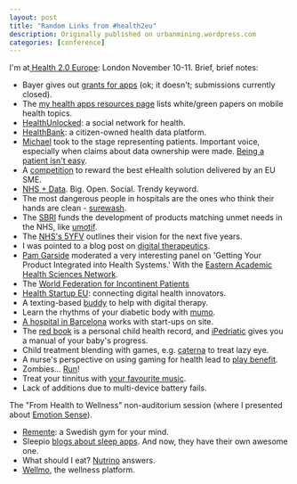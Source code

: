 ```yaml
---
layout: post
title: "Random Links from #health2eu"
description: Originally published on urbanmining.wordpress.com
categories: [conference]
---
```


I'm at<a href="http://www.health2con.com/events/conferences/health-2-0-europe-2014/#agenda" target="_blank"> Health 2.0 Europe</a>: London November 10-11. Brief, brief notes:

* Bayer gives out <a href="https://www.grants4apps.com/#/more-grants-by-bayer/" target="_blank">grants for apps</a> (ok; it doesn't; submissions currently closed).
* The <a href="http://myhealthapps.net/resources" target="_blank">my health apps resources page</a> lists white/green papers on mobile health topics.
* <a href="https://healthunlocked.com/" target="_blank">HealthUnlocked</a>: a social network for health.
* <a href="http://healthbank.ch/about.htm" target="_blank">HealthBank</a>: a citizen-owned health data platform.
* <a href="http://www.michaelseres.com/" target="_blank">Michael</a> took to the stage representing patients. Important voice, especially when claims about data ownership were made. <a href="http://beingapatient.blogspot.co.uk/" target="_blank">Being a patient isn't easy</a>.
* A <a href="http://www.ehealthcompetition.eu/" target="_blank">competition</a> to reward the best eHealth solution delivered by an EU SME.
* <a href="http://www.nhs.uk/Service-Search/performance/search" target="_blank">NHS + Data</a>. Big. Open. Social. Trendy keyword.
* The most dangerous people in hospitals are the ones who think their hands are clean - <a href="http://www.surewash.com/" target="_blank">surewash</a>.
* The <a href="http://www.sbrihealthcare.co.uk/" target="_blank">SBRI</a> funds the development of products matching unmet needs in the NHS, like <a href="https://www.umotif.com/" target="_blank">umotif</a>.
* The <a href="http://www.england.nhs.uk/2014/08/15/5yfv/" target="_blank">NHS's 5YFV</a> outlines their vision for the next five years.
* I was pointed to a blog post on <a href="http://a16z.com/2014/04/09/omada-health-behavior-change/" target="_blank">digital therapeutics</a>.
* <a href="http://www.jbs.cam.ac.uk/faculty-research/fellows-associates-a-z/pam-garside/" target="_blank">Pam Garside</a> moderated a very interesting panel on 'Getting Your Product Integrated into Health Systems.' With the <a href="http://www.eahsn.org.uk/index.php" target="_blank">Eastern Academic Health Sciences Network</a>.
* The <a href="http://www.wfip.org/" target="_blank">World Federation for Incontinent Patients</a>
* <a href="http://www.healthstartup.eu/" target="_blank">Health Startup EU</a>: connecting digital health innovators.
* A texting-based <a href="https://www.buddyapp.co.uk/" target="_blank">buddy</a> to help with digital therapy.
* Learn the rhythms of your diabetic body with <a href="http://mumoactive.com/how-mumoactive-works/" target="_blank">mumo</a>.
* <a href="http://www.hsjdbcn.org/portal/ca/web/innovacio" target="_blank">A hospital in Barcelona</a> works with start-ups on site.
* The <a href="http://www.rcpch.ac.uk/child-health/public-health/personal-child-health-record/personal-child-health-record" target="_blank">red book</a> is a personal child health record, and <a href="http://www.ipediatric.es/" target="_blank">iPedriatic</a> gives you a manual of your baby's progress.
* Child treatment blending with games, e.g. <a href="http://mobihealthnews.com/31549/caterna-offers-prescribable-reimbursed-eye-strengthening-gaming-app-in-germany/" target="_blank">caterna</a> to treat lazy eye.
* A nurse's perspective on using gaming for health lead to <a href="http://www.playbenefit.com/" target="_blank">play benefit</a>.
* Zombies... <a href="http://www.sixtostart.com/" target="_blank">Run</a>!
* Treat your tinnitus with <a href="http://www.tinnitracks.com/en" target="_blank">your favourite music</a>.
* Lack of additions due to multi-device battery fails.

The "From Health to Wellness" non-auditorium session (where I presented about <a href="http://emotionsense.org/" target="_blank">Emotion Sense</a>).
* <a href="https://remente.com/" target="_blank">Remente</a>: a Swedish gym for your mind.
* Sleepio <a href="http://www.sleepio.com/articles/sleep-aids/sleep-apps/" target="_blank">blogs about sleep apps</a>. And now, they have their own awesome one.
* What should I eat? <a href="http://nutrino.co/" target="_blank">Nutrino</a> answers.
* <a href="http://www.wellmo.com/" target="_blank">Wellmo</a>, the wellness platform.
